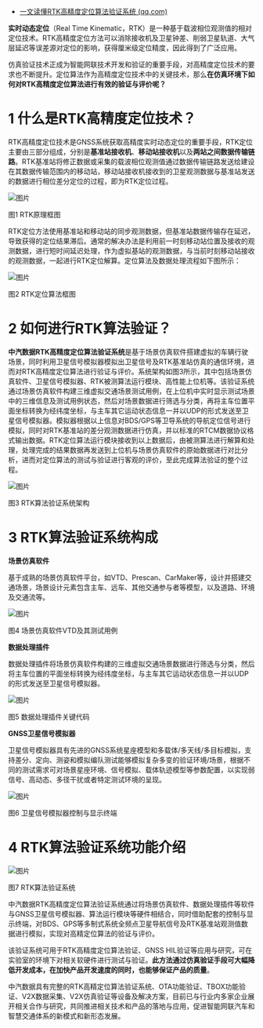 - [一文读懂RTK高精度定位算法验证系统 (qq.com)](https://mp.weixin.qq.com/s/g6XJENgVaMzVzZLpJXi0aw)

**实时动态定位**（Real Time Kinematic，RTK）是一种基于载波相位观测值的相对定位技术。RTK高精度定位方法可以消除接收机及卫星钟差、削弱卫星轨道、大气层延迟等误差源对定位的影响，获得厘米级定位精度，因此得到了广泛应用。

仿真验证技术正成为智能网联技术开发和验证的重要手段，对高精度定位技术的要求也不断提升。定位算法作为高精度定位技术中的关键技术，那么**在仿真环境下如何对RTK高精度定位算法进行有效的验证与评价呢？**

# 1 什么是RTK高精度定位技术？

RTK高精度定位技术是GNSS系统获取高精度实时动态定位的重要手段，RTK定位主要由三部分组成，分别是**基准站接收机**、**移动站接收机**以及**两站之间数据传输链路**。RTK基准站将修正数据或采集的载波相位观测值通过数据传输链路发送给建设在其数据传输范围内的移动站，移动站接收机接收到的卫星观测数据与基准站发送的数据进行相位差分定位的过程，即为RTK定位过程。

![图片](https://mmbiz.qpic.cn/mmbiz_png/InRzPPAWvxXx5qXB7fxueYv6OPsic1olZWxKu4XVm9zian0Zw54TdicxZMPEI1FEGIgzTLJC2bNvsms37Nfcf2tuw/640?wx_fmt=png&wxfrom=5&wx_lazy=1&wx_co=1)

图1 RTK原理框图

RTK定位方法使用基准站和移动站的同步观测数据，但基准站数据传输存在延迟，导致获得的定位结果滞后。通常的解决办法是利用前一时刻移动站位置及接收的观测数据，进行短时间延迟处理，作为虚拟基站的观测数据，与当前时刻移动站接收的观测数据，一起进行RTK定位解算。定位算法及数据处理流程如下图所示：

![图片](https://mmbiz.qpic.cn/mmbiz_png/InRzPPAWvxXx5qXB7fxueYv6OPsic1olZ66ukriamsPsYD9VIbiauMRBdEj6zFGqx5WAN6tVZkvcZzebdHeQ9YE8Q/640?wx_fmt=png&wxfrom=5&wx_lazy=1&wx_co=1)

图2 RTK定位算法框图

# 2 如何进行RTK算法验证？

**中汽数据RTK高精度定位算法验证系统**是基于场景仿真软件搭建虚拟的车辆行驶场景，同时利用卫星信号模拟器模拟出卫星信号及RTK基准站仿真的通信环境，进而对RTK高精度定位算法进行验证与评价。系统架构如图3所示，其中包括场景仿真软件、卫星信号模拟器、RTK被测算法运行模块、高性能上位机等。该验证系统通过场景仿真软件构建三维虚拟交通场景测试用例，在上位机中实时显示测试场景中的三维信息及测试用例状态，然后对场景数据进行筛选与分类，再将主车位置平面坐标转换为经纬度坐标，与主车其它运动状态信息一并以UDP的形式发送至卫星信号模拟器。模拟器根据以上信息对BDS/GPS等卫导系统的导航定位信号进行模拟，同时对RTK基准站的差分观测数据进行仿真，并以标准的RTCM数据协议格式输出数据。RTK定位算法运行模块接收到以上数据后，由被测算法进行解算和处理，处理完成的结果数据再发送到上位机与场景仿真软件的原始数据进行对比分析，进而对定位算法的测试与验证进行客观的评价，至此完成算法验证的整个过程。

![图片](https://mmbiz.qpic.cn/mmbiz_png/InRzPPAWvxXx5qXB7fxueYv6OPsic1olZmRMpJTMxyCk7ibFpqLo8EIaVBswoa9ib4yiceU83hjLcMvygUUTibKaO9A/640?wx_fmt=png&wxfrom=5&wx_lazy=1&wx_co=1)

图3 RTK算法验证系统架构

# 3 RTK算法验证系统构成

**场景仿真软件**

基于成熟的场景仿真软件平台，如VTD、Prescan、CarMaker等，设计并搭建交通场景，场景设计元素包含主车、远车、其他交通参与者等模型，以及道路、环境及交通流等。

![图片](https://mmbiz.qpic.cn/mmbiz_png/InRzPPAWvxXx5qXB7fxueYv6OPsic1olZ00KXgeqiaVjicdMicQmSjibtnlbttjET5xWIcNo3Xr0FlCXnJOKhWkIcrg/640?wx_fmt=png&wxfrom=5&wx_lazy=1&wx_co=1)

图4 场景仿真软件VTD及其测试用例

**数据处理插件**

数据处理插件将场景仿真软件构建的三维虚拟交通场景数据进行筛选与分类，然后将主车位置的平面坐标转换为经纬度坐标，与主车其它运动状态信息一并以UDP的形式发送至卫星信号模拟器。

![图片](https://mmbiz.qpic.cn/mmbiz_png/InRzPPAWvxXx5qXB7fxueYv6OPsic1olZAWRh6sC8sNkZT0mbTkBjtfweZfqcrx79VjXKB1khPWCSjOOsKBRJHA/640?wx_fmt=png&wxfrom=5&wx_lazy=1&wx_co=1)

图5 数据处理插件关键代码

**GNSS卫星信号模拟器**

卫星信号模拟器具有先进的GNSS系统星座模型和多载体/多天线/多目标模拟，支持差分、定向、测姿和模拟编队测试能够模拟复杂多变的验证环境/场景，根据不同的测试需求可对场景星座环境、信号模拟、载体轨迹模型等参数配置，以实现弱信号、高动态、多径干扰或者特定测试环境的呈现。

![图片](https://mmbiz.qpic.cn/mmbiz_png/InRzPPAWvxXx5qXB7fxueYv6OPsic1olZ2ox4j7YbeWVngp8DPgq1bMzJ3wtfrkQjaX6ic0kOlQibYo4ibLovbUJ7A/640?wx_fmt=png&wxfrom=5&wx_lazy=1&wx_co=1)

图6 卫星信号模拟器控制与显示终端

# 4 RTK算法验证系统功能介绍

![图片](https://mmbiz.qpic.cn/mmbiz_jpg/InRzPPAWvxXx5qXB7fxueYv6OPsic1olZ7rjg0bIWtV4IPGVnhQdBsgwtOY9GsKsteaSh1cjLefTYHSa0A4J5AA/640?wx_fmt=jpeg&wxfrom=5&wx_lazy=1&wx_co=1)

图7 RTK算法验证系统

中汽数据RTK高精度定位算法验证系统通过将场景仿真软件、数据处理插件等软件与GNSS卫星信号模拟器、算法运行模块等硬件相结合，同时借助配套的控制与显示终端，对BDS、GPS等多制式系统全频点卫星导航信号及RTK基准站观测值数据进行模拟，实现对高精定位算法的验证与评价。

该验证系统可用于RTK高精度定位算法验证、GNSS HIL验证等应用与研究，可在实验室的环境下对相关软硬件进行测试与验证。**此方法通过仿真验证手段可大幅降低开发成本，在加快产品开发速度的同时，也能够保证产品的质量**。

中汽数据具有完整的RTK高精定位算法验证系统、OTA功能验证、TBOX功能验证、V2X数据采集、V2X仿真验证等设备及解决方案，目前已与行业内多家企业展开相关合作与研究，共同推进相关技术和产品的落地与应用，促进智能网联汽车和智慧交通体系的新模式和新形态发展。
